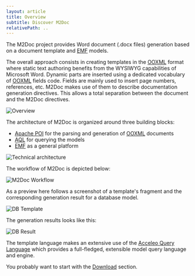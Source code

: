 ```yaml
---
layout: article
title: Overview
subtitle: Discover M2Doc
relativePath: ..
---
```


The M2Doc project provides Word document (.docx files) generation based on a document template and [EMF](https://www.eclipse.org/modeling/emf/) models. 

The overall approach consists in creating templates in the [OOXML](https://en.wikipedia.org/wiki/Office_Open_XML) format where static text authoring benefits from the WYSIWYG capabilities of Microsoft Word. Dynamic parts are inserted using a dedicated vocabulary of [OOXML](https://en.wikipedia.org/wiki/Office_Open_XML) fields code. Fields are mainly used to insert page numbers, references, etc. M2Doc makes use of them to describe documentation generation directives. This allows a total separation between the document and the M2Doc directives.

![Overview]({{page.relativePath}}/images/m2doc-overview.png)

The architecture of M2Doc is organized around three building blocks:
* [Apache POI](https://poi.apache.org/) for the parsing and generation of [OOXML](https://en.wikipedia.org/wiki/Office_Open_XML) documents
* [AQL](https://www.eclipse.org/acceleo/documentation/aql.html) for querying the models
* [EMF](https://www.eclipse.org/modeling/emf/) as a general platform

![Technical architecture]({{page.relativePath}}/images/TechnicalArchitecture.png)

The workflow of M2Doc is depicted below: 

![M2Doc Workflow]({{page.relativePath}}/images/M2DocWorkflow.png)

As a preview here follows a screenshot of a template's fragment and the corresponding generation result for a database model.

![DB Template]({{page.relativePath}}/images/DBTemplate.png)
 
The generation results looks like this: 

![DB Result]({{page.relativePath}}/images/DBResult.png)

The template language makes an extensive use of the [Acceleo Query Language](https://www.eclipse.org/acceleo/documentation/aql.html) which provides a full-fledged, extensible model query language and engine.

You probably want to start with the [Download]({{page.relativePath}}/download) section. 

